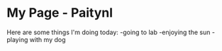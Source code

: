 # My Page - Paitynl

Here are some things I'm doing today:
-going to lab
-enjoying the sun
-playing with my dog 
